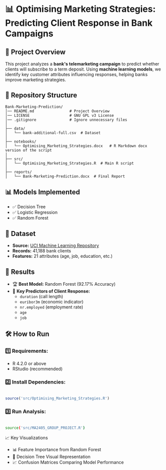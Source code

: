 # 📊 Optimising Marketing Strategies: Predicting Client Response in Bank Campaigns  

## 📌 Project Overview  
This project analyzes a **bank's telemarketing campaign** to predict whether clients will subscribe to a term deposit. Using **machine learning models**, we identify key customer attributes influencing responses, helping banks improve marketing strategies.    

## 📁 Repository Structure  
```
Bank-Marketing-Prediction/
│── README.md                # Project Overview  
│── LICENSE                  # GNU GPL v3 License  
│── .gitignore               # Ignore unnecessary files  
│  
├── data/  
│   └── bank-additional-full.csv  # Dataset 
│
├── notebooks/  
│   └── Optimising_Marketing_Strategies.docx   # R Markdown docx version of the script
│
├── src/  
│   └── Optimising_Marketing_Strategies.R  # Main R script  
│  
├── reports/  
│   └── Bank-Marketing-Prediction.docx  # Final Report  

```

## 📊 Models Implemented  
- ✅ Decision Tree  
- ✅ Logistic Regression  
- ✅ Random Forest  

## 💾 Dataset  
- **Source:** [UCI Machine Learning Repository](https://archive.ics.uci.edu/ml/datasets/Bank+Marketing)  
- **Records:** 41,188 bank clients  
- **Features:** 21 attributes (age, job, education, etc.)  

## 🚀 Results  
- 🏆 **Best Model:** Random Forest (92.17% Accuracy)  
- 📌 **Key Predictors of Client Response:**  
  - `duration` (call length)  
  - `euribor3m` (economic indicator)  
  - `nr.employed` (employment rate)  
  - `age`  
  - `job`  

## 🛠️ How to Run  
### 1️⃣ **Requirements:**  
- R 4.2.0 or above  
- RStudio (recommended)  

### 2️⃣ **Install Dependencies:**  
```r

source('src/Optimising_Marketing_Strategies.R')

```

### 3️⃣ Run Analysis:
```sh

source('src/MA2405_GROUP_PROJECT.R')

```

📈 Key Visualizations
- 📊 Feature Importance from Random Forest
- 🌲 Decision Tree Visual Representation
- 📈 Confusion Matrices Comparing Model Performance
